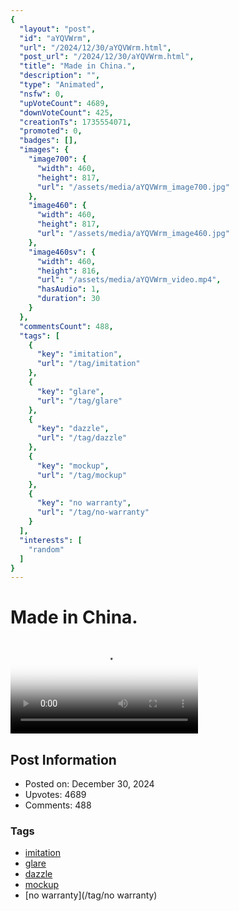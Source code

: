 ```yaml
---
{
  "layout": "post",
  "id": "aYQVWrm",
  "url": "/2024/12/30/aYQVWrm.html",
  "post_url": "/2024/12/30/aYQVWrm.html",
  "title": "Made in China.",
  "description": "",
  "type": "Animated",
  "nsfw": 0,
  "upVoteCount": 4689,
  "downVoteCount": 425,
  "creationTs": 1735554071,
  "promoted": 0,
  "badges": [],
  "images": {
    "image700": {
      "width": 460,
      "height": 817,
      "url": "/assets/media/aYQVWrm_image700.jpg"
    },
    "image460": {
      "width": 460,
      "height": 817,
      "url": "/assets/media/aYQVWrm_image460.jpg"
    },
    "image460sv": {
      "width": 460,
      "height": 816,
      "url": "/assets/media/aYQVWrm_video.mp4",
      "hasAudio": 1,
      "duration": 30
    }
  },
  "commentsCount": 488,
  "tags": [
    {
      "key": "imitation",
      "url": "/tag/imitation"
    },
    {
      "key": "glare",
      "url": "/tag/glare"
    },
    {
      "key": "dazzle",
      "url": "/tag/dazzle"
    },
    {
      "key": "mockup",
      "url": "/tag/mockup"
    },
    {
      "key": "no warranty",
      "url": "/tag/no-warranty"
    }
  ],
  "interests": [
    "random"
  ]
}
---
```


# Made in China.

<video controls playsinline loop poster="/assets/media/aYQVWrm_image460.jpg">
  <source src="/assets/media/aYQVWrm_video.mp4" type="video/mp4">
  Your browser does not support the video tag.
</video>

## Post Information

- Posted on: December 30, 2024
- Upvotes: 4689
- Comments: 488

### Tags

- [imitation](/tag/imitation)
- [glare](/tag/glare)
- [dazzle](/tag/dazzle)
- [mockup](/tag/mockup)
- [no warranty](/tag/no warranty)

